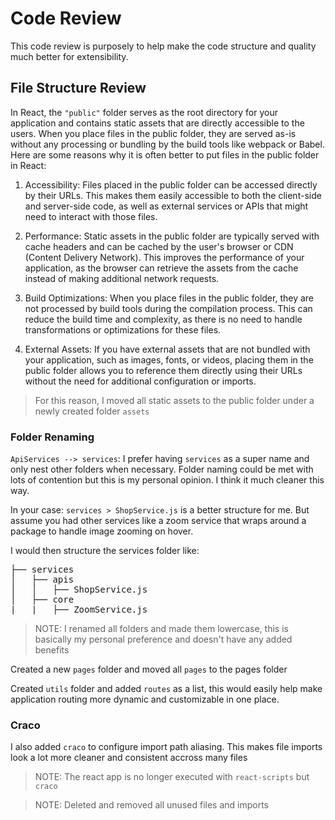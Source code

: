 # Code Review

This code review is purposely to help make the code structure and quality much better for extensibility.

## File Structure Review

In React, the `"public"` folder serves as the root directory for your application and contains static assets that are directly accessible to the users. When you place files in the public folder, they are served as-is without any processing or bundling by the build tools like webpack or Babel. Here are some reasons why it is often better to put files in the public folder in React:

1. Accessibility: Files placed in the public folder can be accessed directly by their URLs. This makes them easily accessible to both the client-side and server-side code, as well as external services or APIs that might need to interact with those files.

2. Performance: Static assets in the public folder are typically served with cache headers and can be cached by the user's browser or CDN (Content Delivery Network). This improves the performance of your application, as the browser can retrieve the assets from the cache instead of making additional network requests.

3. Build Optimizations: When you place files in the public folder, they are not processed by build tools during the compilation process. This can reduce the build time and complexity, as there is no need to handle transformations or optimizations for these files.

4. External Assets: If you have external assets that are not bundled with your application, such as images, fonts, or videos, placing them in the public folder allows you to reference them directly using their URLs without the need for additional configuration or imports.

> For this reason, I moved all static assets to the public folder under a newly created folder `assets`

### Folder Renaming 

`ApiServices --> services`: I prefer having `services` as a super name and only nest other folders when necessary. Folder naming could be met with lots of contention but this is my personal opinion. 
I think it much cleaner this way. 

<p>In your case: <code>services > ShopService.js</code> is a better structure for me. 
But assume you had other services like a zoom service that wraps around a package 
to handle image zooming on hover.</p>

<p>
I would then structure the services folder like: 
<pre>
├── services
│   ├── apis
│   │   ├── ShopService.js
│   ├── core
|   |   ├── ZoomService.js
</pre>
</p>

> NOTE: I renamed all folders and made them lowercase, this is basically my personal preference and doesn't have any added benefits

Created a new `pages` folder and moved all `pages` to the pages folder

Created `utils` folder and added `routes` as a list, this would easily help make application routing more dynamic and customizable in one place.

### Craco
I also added `craco` to configure import path aliasing. This makes file imports look a lot more cleaner and consistent accross many files
> NOTE: The react app is no longer executed with `react-scripts` but `craco`

> NOTE: Deleted and removed all unused files and imports
